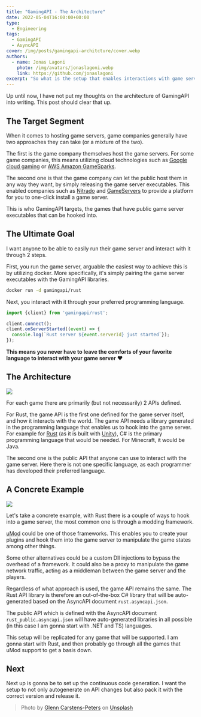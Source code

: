 ```yaml
---
title: "GamingAPI - The Architecture"
date: 2022-05-04T16:00:00+00:00
type: 
  - Engineering
tags:
  - GamingAPI
  - AsyncAPI
cover: /img/posts/gamingapi-architcture/cover.webp
authors:
  - name: Jonas Lagoni
    photo: /img/avatars/jonaslagoni.webp
    link: https://github.com/jonaslagoni
excerpt: "So what is the setup that enables interactions with game servers by just installing a library?"
---
```


Up until now, I have not put my thoughts on the architecture of GamingAPI into writing. This post should clear that up.

## The Target Segment

When it comes to hosting game servers, game companies generally have two approaches they can take (or a mixture of the two). 

The first is the game company themselves host the game servers. For some game companies, this means utilizing cloud technologies such as [Google cloud gaming](https://cloud.google.com/solutions/gaming) or [AWS Amazon GameSparks](https://aws.amazon.com/gamesparks/).

The second one is that the game company can let the public host them in any way they want, by simply releasing the game server executables. This enabled companies such as [Nitrado](https://server.nitrado.net/) and [GameServers](https://www.gameservers.com/) to provide a platform for you to one-click install a game server.

This is who GamingAPI targets, the games that have public game server executables that can be hooked into.

## The Ultimate Goal
I want anyone to be able to easily run their game server and interact with it through 2 steps.

First, you run the game server, arguable the easiest way to achieve this is by utilizing docker. More specifically, it's simply pairing the game server executables with the GamingAPI libraries.

```bash
docker run -d gamingapi/rust
```

Next, you interact with it through your preferred programming language. 

```ts
import {client} from 'gamingapi/rust';

client.connect();
client.onServerStarted((event) => {
  console.log(`Rust server ${event.serverId} just started`});
});
```
**This means you never have to leave the comforts of your favorite language to interact with your game server** :heart:

## The Architecture
<img src="/img/posts/gamingapi-architcture/simple-overview.png"/>

For each game there are primarily (but not necessarily) 2 APIs defined. 

For Rust, the game API is the first one defined for the game server itself, and how it interacts with the world. The game API needs a library generated in the programming language that enables us to hook into the game server.  For example for [Rust](https://rust.facepunch.com/) (as it is built with [Unity](https://unity.com/)), C# is the primary programming language that would be needed. For Minecraft, it would be Java.

The second one is the public API that anyone can use to interact with the game server. Here there is not one specific language, as each programmer has developed their preferred language.

## A Concrete Example
<img src="/img/posts/gamingapi-architcture/rust-overview.png"/>

Let's take a concrete example, with Rust there is a couple of ways to hook into a game server, the most common one is through a modding framework.

[uMod](https://umod.org/) could be one of those frameworks. This enables you to create your plugins and hook them into the game server to manipulate the game states among other things.

Some other alternatives could be a custom Dll injections to bypass the overhead of a framework. It could also be a proxy to manipulate the game network traffic, acting as a middleman between the game server and the players.

Regardless of what approach is used, the game API remains the same. The Rust API library is therefore an out-of-the-box C# library that will be auto-generated based on the AsyncAPI document `rust.asyncapi.json`.

The public API which is defined with the AsyncAPI document `rust_public.asyncapi.json` will have auto-generated libraries in all possible (in this case I am gonna start with .NET and TS) languages.

This setup will be replicated for any game that will be supported. I am gonna start with Rust, and then probably go through all the games that uMod support to get a basis down. 

## Next

Next up is gonna be to set up the continuous code generation. I want the setup to not only autogenerate on API changes but also pack it with the correct version and release it.

> Photo by <a href="https://unsplash.com/@glenncarstenspeters?utm_source=unsplash&utm_medium=referral&utm_content=creditCopyText">Glenn Carstens-Peters</a> on <a href="https://unsplash.com/s/photos/game-server?utm_source=unsplash&utm_medium=referral&utm_content=creditCopyText">Unsplash</a>
  
  